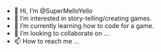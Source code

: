 - 👋 Hi, I’m @SuperMelloYello
- 👀 I’m interested in story-telling/creating games.
- 🌱 I’m currently learning how to code for a game.
- 💞️ I’m looking to collaborate on ...
- 📫 How to reach me ...

<!---
SuperMelloYello/SuperMelloYello is a ✨ special ✨ repository because its `README.md` (this file) appears on your GitHub profile.
You can click the Preview link to take a look at your changes.
--->
